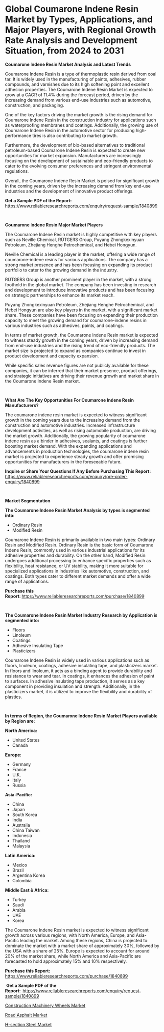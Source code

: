 <p><h1>Global Coumarone Indene Resin Market by Types, Applications, and Major Players, with Regional Growth Rate Analysis and Development Situation, from 2024 to 2031</h1></p><p><strong>Coumarone Indene Resin Market Analysis and Latest Trends</strong></p>
<p><p>Coumarone Indene Resin is a type of thermoplastic resin derived from coal tar. It is widely used in the manufacturing of paints, adhesives, rubber compounds, and varnishes due to its high softening point and excellent adhesion properties. The Coumarone Indene Resin Market is expected to grow at a CAGR of 11.4% during the forecast period, driven by the increasing demand from various end-use industries such as automotive, construction, and packaging.</p><p>One of the key factors driving the market growth is the rising demand for Coumarone Indene Resin in the construction industry for applications such as waterproofing membranes and coatings. Additionally, the growing use of Coumarone Indene Resin in the automotive sector for producing high-performance tires is also contributing to market growth.</p><p>Furthermore, the development of bio-based alternatives to traditional petroleum-based Coumarone Indene Resin is expected to create new opportunities for market expansion. Manufacturers are increasingly focusing on the development of sustainable and eco-friendly products to cater to the evolving consumer preferences and stringent environmental regulations.</p><p>Overall, the Coumarone Indene Resin Market is poised for significant growth in the coming years, driven by the increasing demand from key end-use industries and the development of innovative product offerings.</p></p>
<p><strong>Get a Sample PDF of the Report:&nbsp;</strong> <a href="https://www.reliableresearchreports.com/enquiry/request-sample/1840899">https://www.reliableresearchreports.com/enquiry/request-sample/1840899</a></p>
<p>&nbsp;</p>
<p><strong>Coumarone Indene Resin Major Market Players</strong></p>
<p><p>The Coumarone Indene Resin market is highly competitive with key players such as Neville Chemical, RÜTGERS Group, Puyang Zhongkexinyuan Petroleum, Zhejiang Henghe Petrochemical, and Hebei Hongyun. </p><p>Neville Chemical is a leading player in the market, offering a wide range of coumarone-indene resins for various applications. The company has a strong market presence and has been focusing on expanding its product portfolio to cater to the growing demand in the industry.</p><p>RÜTGERS Group is another prominent player in the market, with a strong foothold in the global market. The company has been investing in research and development to introduce innovative products and has been focusing on strategic partnerships to enhance its market reach.</p><p>Puyang Zhongkexinyuan Petroleum, Zhejiang Henghe Petrochemical, and Hebei Hongyun are also key players in the market, with a significant market share. These companies have been focusing on expanding their production capacity to meet the growing demand for coumarone-indene resins in various industries such as adhesives, paints, and coatings.</p><p>In terms of market growth, the Coumarone Indene Resin market is expected to witness steady growth in the coming years, driven by increasing demand from end-use industries and the rising trend of eco-friendly products. The market size is projected to expand as companies continue to invest in product development and capacity expansion.</p><p>While specific sales revenue figures are not publicly available for these companies, it can be inferred that their market presence, product offerings, and strategic initiatives are driving their revenue growth and market share in the Coumarone Indene Resin market.</p></p>
<p>&nbsp;</p>
<p><strong>What Are The Key Opportunities For Coumarone Indene Resin Manufacturers?</strong></p>
<p><p>The coumarone indene resin market is expected to witness significant growth in the coming years due to the increasing demand from the construction and automotive industries. Increased infrastructure development activities, as well as rising automobile production, are driving the market growth. Additionally, the growing popularity of coumarone indene resin as a binder in adhesives, sealants, and coatings is further boosting market demand. With the expanding applications and advancements in production technologies, the coumarone indene resin market is projected to experience steady growth and offer promising opportunities for manufacturers in the foreseeable future.</p></p>
<p><strong>Inquire or Share Your Questions If Any Before Purchasing This Report:</strong> <a href="https://www.reliableresearchreports.com/enquiry/pre-order-enquiry/1840899">https://www.reliableresearchreports.com/enquiry/pre-order-enquiry/1840899</a></p>
<p>&nbsp;</p>
<p><strong>Market Segmentation</strong></p>
<p><strong>The Coumarone Indene Resin Market Analysis by types is segmented into:</strong></p>
<p><ul><li>Ordinary Resin</li><li>Modified Resin</li></ul></p>
<p><p>Coumarone Indene Resin is primarily available in two main types: Ordinary Resin and Modified Resin. Ordinary Resin is the basic form of Coumarone Indene Resin, commonly used in various industrial applications for its adhesive properties and durability. On the other hand, Modified Resin undergoes additional processing to enhance specific properties such as flexibility, heat resistance, or UV stability, making it more suitable for specialized applications in industries like automotive, construction, and coatings. Both types cater to different market demands and offer a wide range of applications.</p></p>
<p><strong>Purchase this Report:&nbsp;</strong><a href="https://www.reliableresearchreports.com/purchase/1840899">https://www.reliableresearchreports.com/purchase/1840899</a></p>
<p>&nbsp;</p>
<p><strong>The Coumarone Indene Resin Market Industry Research by Application is segmented into:</strong></p>
<p><ul><li>Floors</li><li>Linoleum</li><li>Coatings</li><li>Adhesive Insulating Tape</li><li>Plasticizers</li></ul></p>
<p><p>Coumarone Indene Resin is widely used in various applications such as floors, linoleum, coatings, adhesive insulating tape, and plasticizers market. In floors and linoleum, it acts as a binding agent to provide durability and resistance to wear and tear. In coatings, it enhances the adhesion of paint to surfaces. In adhesive insulating tape production, it serves as a key component in providing insulation and strength. Additionally, in the plasticizers market, it is utilized to improve the flexibility and durability of plastics.</p></p>
<p>&nbsp;</p>
<p><strong>In terms of Region, the Coumarone Indene Resin Market Players available by Region are:</strong></p>
<p>
    <p> <strong> North America: </strong>
        <ul>
            <li>United States</li>
            <li>Canada</li>
        </ul>
        </p> 
    <p> <strong> Europe: </strong>
        <ul>
            <li>Germany</li>
            <li>France</li>
            <li>U.K.</li>
            <li>Italy</li>
            <li>Russia</li>
        </ul>
        </p> 
    <p> <strong> Asia-Pacific: </strong>
        <ul>
            <li>China</li>
            <li>Japan</li>
            <li>South Korea</li>
            <li>India</li>
            <li>Australia</li>
            <li>China Taiwan</li>
            <li>Indonesia</li>
            <li>Thailand</li>
            <li>Malaysia</li>
        </ul>
        </p> 
    <p> <strong> Latin America: </strong>
        <ul>
            <li>Mexico</li>
            <li>Brazil</li>
            <li>Argentina Korea</li>
            <li>Colombia</li>
        </ul>
        </p> 
    <p> <strong> Middle East & Africa: </strong>
        <ul>
            <li>Turkey</li>
            <li>Saudi</li>
            <li>Arabia</li>
            <li>UAE</li>
            <li>Korea</li>
        </ul>
    </p>
    </p>
<p><p>The Coumarone Indene Resin market is expected to witness significant growth across various regions, with North America, Europe, and Asia-Pacific leading the market. Among these regions, China is projected to dominate the market with a market share of approximately 30%, followed by the USA with a share of 25%. Europe is expected to account for around 20% of the market share, while North America and Asia-Pacific are forecasted to hold approximately 15% and 10% respectively.</p></p>
<p><strong>Purchase this Report: </strong><a href="https://www.reliableresearchreports.com/purchase/1840899">https://www.reliableresearchreports.com/purchase/1840899</a></p>
<p>&nbsp;<strong>Get a Sample PDF of the Report:&nbsp;&nbsp;</strong><a href="https://www.reliableresearchreports.com/enquiry/request-sample/1840899">https://www.reliableresearchreports.com/enquiry/request-sample/1840899</a></p>
<p><strong></strong></p>
<p><p><a href="https://view.publitas.com/reportprime-1/insights-into-construction-machinery-wheels-market-size-analysing-market-share-trends-and-growth-from-2024-to-2031/">Construction Machinery Wheels Market</a></p><p><a href="https://github.com/GroverBarry/Market-Research-Report-List-4/blob/main/road-asphalt-market.md">Road Asphalt Market</a></p><p><a href="https://view.publitas.com/reportprime-1/h-section-steel-market-size-furnishes-valuable-information-encompassing-market-share-market-trends-and-projections-spanning-from-2024-to-2031/">H-section Steel Market</a></p></p>